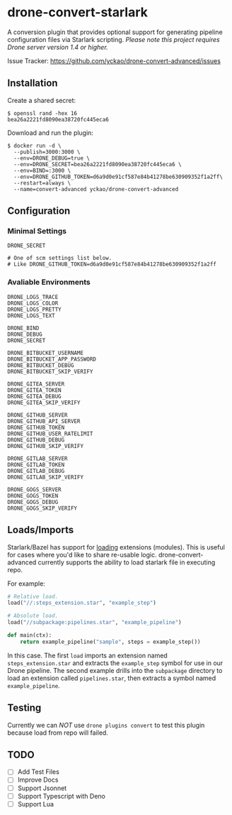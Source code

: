 # drone-convert-starlark

A conversion plugin that provides optional support for generating pipeline configuration files via Starlark scripting. _Please note this project requires Drone server version 1.4 or higher._

Issue Tracker:
https://github.com/yckao/drone-convert-advanced/issues

## Installation

Create a shared secret:

```text
$ openssl rand -hex 16
bea26a2221fd8090ea38720fc445eca6
```

Download and run the plugin:

```text
$ docker run -d \
  --publish=3000:3000 \
  --env=DRONE_DEBUG=true \
  --env=DRONE_SECRET=bea26a2221fd8090ea38720fc445eca6 \
  --env=BIND=:3000 \
  --env=DRONE_GITHUB_TOKEN=d6a9d0e91cf587e84b41278be630909352f1a2ff\
  --restart=always \
  --name=convert-advanced yckao/drone-convert-advanced
```

## Configuration

### Minimal Settings

```text
DRONE_SECRET

# One of scm settings list below.
# Like DRONE_GITHUB_TOKEN=d6a9d0e91cf587e84b41278be630909352f1a2ff
```

### Avaliable Environments

```text
DRONE_LOGS_TRACE
DRONE_LOGS_COLOR
DRONE_LOGS_PRETTY
DRONE_LOGS_TEXT

DRONE_BIND
DRONE_DEBUG
DRONE_SECRET

DRONE_BITBUCKET_USERNAME
DRONE_BITBUCKET_APP_PASSWORD
DRONE_BITBUCKET_DEBUG
DRONE_BITBUCKET_SKIP_VERIFY

DRONE_GITEA_SERVER
DRONE_GITEA_TOKEN
DRONE_GITEA_DEBUG
DRONE_GITEA_SKIP_VERIFY

DRONE_GITHUB_SERVER
DRONE_GITHUB_API_SERVER
DRONE_GITHUB_TOKEN
DRONE_GITHUB_USER_RATELIMIT
DRONE_GITHUB_DEBUG
DRONE_GITHUB_SKIP_VERIFY

DRONE_GITLAB_SERVER
DRONE_GITLAB_TOKEN
DRONE_GITLAB_DEBUG
DRONE_GITLAB_SKIP_VERIFY

DRONE_GOGS_SERVER
DRONE_GOGS_TOKEN
DRONE_GOGS_DEBUG
DRONE_GOGS_SKIP_VERIFY
```

## Loads/Imports

Starlark/Bazel has support for [loading](https://docs.bazel.build/versions/master/build-ref.html#load) extensions (modules). This is useful for cases where you'd like to share re-usable logic. drone-convert-advanced currently supports the ability to load starlark file in executing repo.

For example:

```python
# Relative load.
load("//:steps_extension.star", "example_step")

# Absolute load.
load("//subpackage:pipelines.star", "example_pipeline")

def main(ctx):
    return example_pipeline("sample", steps = example_step())
```

In this case. The first `load` imports an extension named `steps_extension.star` and extracts the `example_step` symbol for use in our Drone pipeline. The second example drills into the `subpackage` directory to load an extension called `pipelines.star`, then extracts a symbol named `example_pipeline`.

## Testing

Currently we can _NOT_ use `drone plugins convert` to test this plugin because load from repo will failed.

## TODO

- [ ] Add Test Files
- [ ] Improve Docs
- [ ] Support Jsonnet
- [ ] Support Typescript with Deno
- [ ] Support Lua
